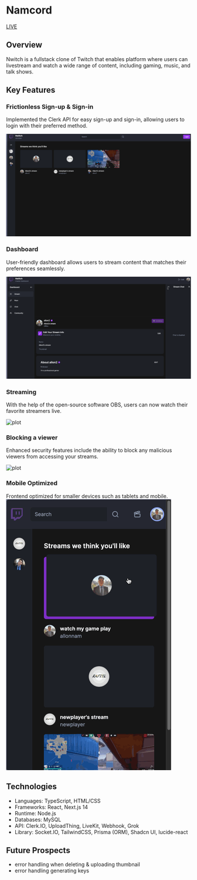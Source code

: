 # Namcord

[LIVE](https://nwitch.vercel.app/)

## Overview
Nwitch is a fullstack clone of Twitch that enables platform where users can livestream and watch a wide range of content, including gaming, music, and talk shows.

## Key Features

### Frictionless Sign-up & Sign-in
Implemented the Clerk API for easy sign-up and sign-in, allowing users to login with their preferred method.

![plot](./public/login.gif)

### Dashboard
User-friendly dashboard allows users to stream content that matches their preferences seamlessly.

![plot](./public/dashboard.gif)

### Streaming
With the help of the open-source software OBS, users can now watch their favorite streamers live.

![plot](./public/screenrecord.gif)

### Blocking a viewer
Enhanced security features include the ability to block any malicious viewers from accessing your streams.

![plot](./public/blocking.gif)

### Mobile Optimized
Frontend optimized for smaller devices such as tablets and mobile.
![plot](./public/mobile.gif)


## Technologies
+ Languages: TypeScript, HTML/CSS
+ Frameworks: React, Next.js 14
+ Runtime: Node.js
+ Databases: MySQL
+ API: Clerk.IO, UploadThing, LiveKit, Webhook, Grok
+ Library: Socket.IO, TailwindCSS, Prisma (ORM), Shadcn UI, lucide-react


## Future Prospects
+ error handling when deleting & uploading thumbnail
+ error handling generating keys